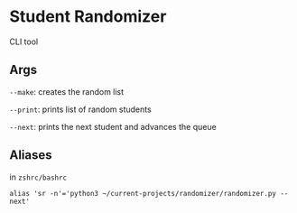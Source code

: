 # Student Randomizer

CLI tool

## Args

`--make`: creates the random list

`--print`: prints list of random students

`--next`: prints the next student and advances the queue

## Aliases

in `zshrc/bashrc`

```shell
alias 'sr -n'='python3 ~/current-projects/randomizer/randomizer.py --next'
```
